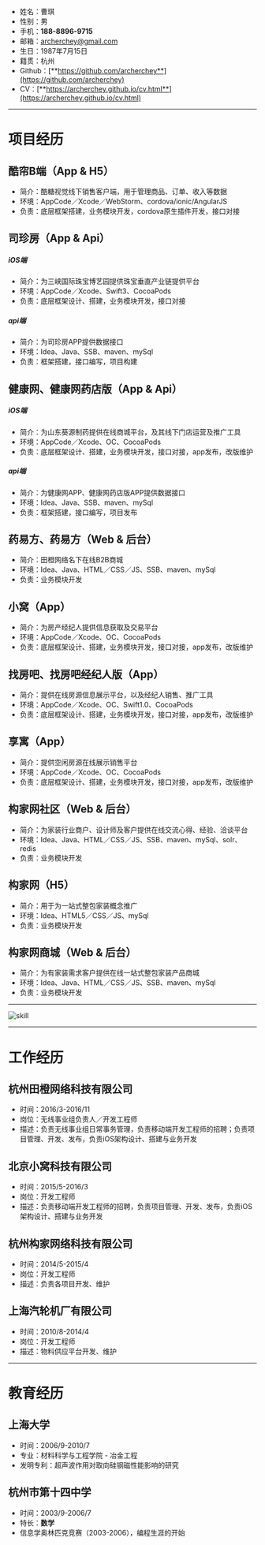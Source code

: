 - 姓名：曹琪
- 性别：男
- 手机：**188-8896-9715**
- 邮箱：[archerchey@gmail.com](mailto:archerchey@gmail.com)
- 生日：1987年7月15日
- 籍贯：杭州
- Github：[**https://github.com/archerchey**](https://github.com/archerchey)
- CV：[**https://archerchey.github.io/cv.html**](https://archerchey.github.io/cv.html)

---

# 项目经历
## 酷帘B端（App & H5）
- 简介：酷糖视觉线下销售客户端，用于管理商品、订单、收入等数据
- 环境：AppCode／Xcode／WebStorm、cordova/ionic/AngularJS
- 负责：底层框架搭建，业务模块开发，cordova原生插件开发，接口对接


## 司珍房（App & Api）
##### iOS端
- 简介：为三峡国际珠宝博艺园提供珠宝垂直产业链提供平台
- 环境：AppCode／Xcode、Swift3、CocoaPods
- 负责：底层框架设计、搭建，业务模块开发，接口对接

##### api端
- 简介：为司珍房APP提供数据接口
- 环境：Idea、Java、SSB、maven、mySql
- 负责：框架搭建，接口编写，项目构建

## 健康网、健康网药店版（App & Api）
##### iOS端
- 简介：为山东葵源制药提供在线商城平台，及其线下门店运营及推广工具
- 环境：AppCode／Xcode、OC、CocoaPods
- 负责：底层框架设计、搭建，业务模块开发，接口对接，app发布，改版维护

##### api端
- 简介：为健康网APP、健康网药店版APP提供数据接口
- 环境：Idea、Java、SSB、maven、mySql
- 负责：框架搭建，接口编写，项目发布

## 药易方、药易方（Web & 后台）
- 简介：田橙网络名下在线B2B商城
- 环境：Idea、Java、HTML／CSS／JS、SSB、maven、mySql
- 负责：业务模块开发

## 小窝（App）
- 简介：为房产经纪人提供信息获取及交易平台
- 环境：AppCode／Xcode、OC、CocoaPods
- 负责：底层框架设计、搭建，业务模块开发，接口对接，app发布，改版维护

## 找房吧、找房吧经纪人版（App）
- 简介：提供在线房源信息展示平台，以及经纪人销售、推广工具
- 环境：AppCode／Xcode、OC、Swift1.0、CocoaPods
- 负责：底层框架设计、搭建，业务模块开发，接口对接，app发布，改版维护

## 享寓（App）
- 简介：提供空闲房源在线展示销售平台
- 环境：AppCode／Xcode、OC、CocoaPods
- 负责：底层框架设计、搭建，业务模块开发，接口对接，app发布，改版维护

## 构家网社区（Web & 后台）
- 简介：为家装行业商户、设计师及客户提供在线交流心得、经验、洽谈平台
- 环境：Idea、Java、HTML／CSS／JS、SSB、maven、mySql、solr、redis
- 负责：业务模块开发

## 构家网（H5）
- 简介：用于为一站式整包家装概念推广
- 环境：Idea、HTML5／CSS／JS、mySql
- 负责：业务模块开发

## 构家网商城（Web & 后台）
- 简介：为有家装需求客户提供在线一站式整包家装产品商城
- 环境：Idea、Java、HTML／CSS／JS、SSB、maven、mySql
- 负责：业务模块开发

---

![skill](skill_20170109.png)

---

# 工作经历
## 杭州田橙网络科技有限公司
- 时间：2016/3-2016/11
- 岗位：无线事业组负责人／开发工程师
- 描述：负责无线事业组日常事务管理，负责移动端开发工程师的招聘；负责项目管理、开发、发布，负责iOS架构设计、搭建与业务开发

## 北京小窝科技有限公司
- 时间：2015/5-2016/3
- 岗位：开发工程师
- 描述：负责移动端开发工程师的招聘，负责项目管理、开发、发布，负责iOS架构设计、搭建与业务开发

## 杭州构家网络科技有限公司
- 时间：2014/5-2015/4
- 岗位：开发工程师
- 描述：负责各项目开发、维护

## 上海汽轮机厂有限公司
- 时间：2010/8-2014/4
- 岗位：开发工程师
- 描述：物料供应平台开发、维护

---

# 教育经历
## 上海大学
- 时间：2006/9-2010/7
- 专业：材料科学与工程学院 - 冶金工程
- 发明专利：超声波作用对取向硅钢磁性能影响的研究

## 杭州市第十四中学
- 时间：2003/9-2006/7
- 特长：**数学**
- 信息学奥林匹克竞赛（2003-2006），编程生涯的开始